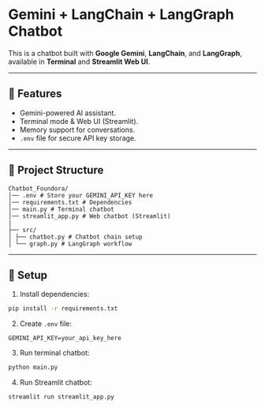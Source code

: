 # Gemini + LangChain + LangGraph Chatbot

This is a chatbot built with **Google Gemini**, **LangChain**, and **LangGraph**, available in **Terminal** and **Streamlit Web UI**.


---


## 🚀 Features
- Gemini-powered AI assistant.
- Terminal mode & Web UI (Streamlit).
- Memory support for conversations.
- `.env` file for secure API key storage.


---


## 📂 Project Structure
```
Chatbot_Foundora/
│── .env # Store your GEMINI_API_KEY here
│── requirements.txt # Dependencies
│── main.py # Terminal chatbot
│── streamlit_app.py # Web chatbot (Streamlit)
|
├── src/
│ ├── chatbot.py # Chatbot chain setup
│ └── graph.py # LangGraph workflow
```


---


## 🔑 Setup

1. Install dependencies:
```bash
pip install -r requirements.txt
```
2. Create `.env` file:
```env
GEMINI_API_KEY=your_api_key_here
```
3. Run terminal chatbot:
```bash
python main.py
```
4. Run Streamlit chatbot:
```bash
streamlit run streamlit_app.py
```



